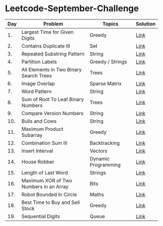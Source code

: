 # Leetcode-September-Challenge
<!-- Tables -->
|Day| Problem     |Topics   |Solution|
|---|-------------|---------|--------|
|1.|Largest Time for Given Digits|Greedy|[Link](https://leetcode.com/explore/featured/card/september-leetcoding-challenge/554/week-1-september-1st-september-7th/3445/)|
|2.|Contains Duplicate III|Set|[Link](https://leetcode.com/explore/challenge/card/september-leetcoding-challenge/554/week-1-september-1st-september-7th/3446/)|
|3.|Repeated Substring Pattern|String|[Link](https://leetcode.com/explore/challenge/card/september-leetcoding-challenge/554/week-1-september-1st-september-7th/3447/)|
|4.|Partition Labels|Greedy / Strings|[Link](https://leetcode.com/explore/challenge/card/september-leetcoding-challenge/554/week-1-september-1st-september-7th/3448/)|
|5.|All Elements in Two Binary Search Trees|Trees|[Link](https://leetcode.com/explore/challenge/card/september-leetcoding-challenge/554/week-1-september-1st-september-7th/3449/)|
|6.|Image Overlap|Sparse Matrix|[Link](https://leetcode.com/explore/challenge/card/september-leetcoding-challenge/554/week-1-september-1st-september-7th/3450/)|
|7.|Word Pattern|String|[Link](https://leetcode.com/explore/challenge/card/september-leetcoding-challenge/554/week-1-september-1st-september-7th/3451/)|
|8.|Sum of Root To Leaf Binary Numbers|Trees|[Link](https://leetcode.com/explore/challenge/card/september-leetcoding-challenge/555/week-2-september-8th-september-14th/3453/)|
|9.|Compare Version Numbers|String|[Link](https://leetcode.com/explore/challenge/card/september-leetcoding-challenge/555/week-2-september-8th-september-14th/3454/)|
|10.|Bulls and Cows|String|[Link](https://leetcode.com/explore/challenge/card/september-leetcoding-challenge/555/week-2-september-8th-september-14th/3455/)|
|11.|Maximum Product Subarray|Greedy|[Link](https://leetcode.com/explore/challenge/card/september-leetcoding-challenge/555/week-2-september-8th-september-14th/3456/)|
|12.|Combination Sum III|Backtracking|[Link](https://leetcode.com/explore/challenge/card/september-leetcoding-challenge/555/week-2-september-8th-september-14th/3457/)|
|13.|Insert Interval|Vectors|[Link](https://leetcode.com/explore/challenge/card/september-leetcoding-challenge/555/week-2-september-8th-september-14th/3458/)|
|14.|House Robber|Dynamic Programming|[Link](https://leetcode.com/explore/challenge/card/september-leetcoding-challenge/555/week-2-september-8th-september-14th/3459/)|
|15.|Length of Last Word|Strings|[Link](https://leetcode.com/explore/challenge/card/september-leetcoding-challenge/556/week-3-september-15th-september-21st/3461/)|
|16.|Maximum XOR of Two Numbers in an Array|Bits|[Link](https://leetcode.com/explore/challenge/card/september-leetcoding-challenge/556/week-3-september-15th-september-21st/3462/)|
|17.|Robot Bounded In Circle|Maths|[Link](https://leetcode.com/explore/challenge/card/september-leetcoding-challenge/556/week-3-september-15th-september-21st/3463/)|
|18.|Best Time to Buy and Sell Stock|Greedy|[Link](https://leetcode.com/explore/challenge/card/september-leetcoding-challenge/556/week-3-september-15th-september-21st/3464/)|
|19.|Sequential Digits|Queue|[Link](https://leetcode.com/explore/challenge/card/september-leetcoding-challenge/556/week-3-september-15th-september-21st/3465/)|
